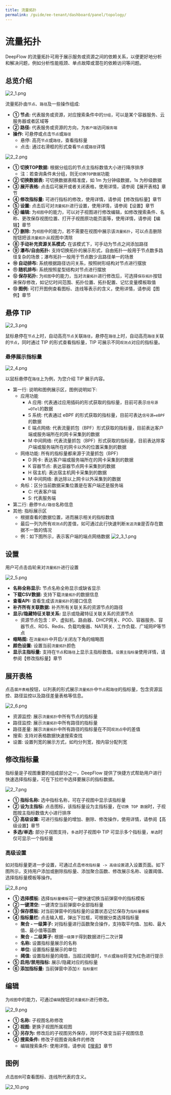 ```yaml
---
title: 流量拓扑
permalink: /guide/ee-tenant/dashboard/panel/topology/
---
```

# 流量拓扑

DeepFlow 的流量拓扑可用于展示服务或资源之间的依赖关系，以便更好地分析和解决问题，例如分析性能瓶颈、单点故障或潜在的依赖访问等问题。

## 总览介绍

![2_1.png](https://yunshan-guangzhou.oss-cn-beijing.aliyuncs.com/pub/pic/202309196509170253aed.png)

流量拓扑由`节点`、`路径`及一些操作组成:

- **① 节点:** 代表服务或资源，对应搜索条件中的`分组`，可以是某个容器服务、云服务器或者区域等
- **② 路径:** 代表服务或资源的方向，为`客户端`访问`服务端`
- **操作:** 可悬停或点击`节点`或`路径`
  - 悬停: 高亮`节点`或`路径`，查看指标量
  - 点击: 通过右滑框的形式查看`节点`或`路径`详情

![2_2.png](https://yunshan-guangzhou.oss-cn-beijing.aliyuncs.com/pub/pic/2023091965093c2239c31.png)

- **① 切换TOP数据:** 根据分组后的节点主指标数值大小进行降序排序
  - 注：若查询条件未分组，则无`切换TOP数据`功能
- **② 切换数据表:** 可切换数据表精准度，如 1m 为分钟级数据，1s 为秒级数据
- **③ 展开表格:** 点击后可展开或者关闭表格，使用详情，请参阅【展开表格】章节
- **④ 修改指标量:** 可进行指标的修改，使用详情，请参阅【修改指标量】章节
- **⑤ 设置:** 点击后可对`流量拓扑`进行设置，使用详情，请参阅【设置】章节
- **⑥ 编辑:** 为`视图`中的能力，可以对子视图进行修改编辑，如修改搜索条件、名称、更改保存视图位置、打开子视图原功能页面等，使用详情，请参阅【编辑】章节
- **⑦ 删除:** 为`视图`中的能力，若不需要在视图中展示该`流量拓扑`，可以点击删除按钮把该`流量拓扑`从视图中清除
- **⑧  手动补充资源关系模式:** 在该模式下，可手动为节点之间添加路径
- **⑨  瀑布/自由拓扑:** 支持切换拓扑的展示形式，自由拓扑一般用于节点数多路径复杂的场景；瀑布拓扑一般用于节点数少且路径单一的场景
- **⑩  自动排布:** 系统根据路径访问关系，按照树形结构对节点进行摆放
- **⑪  随机排布:** 系统按照星型结构对节点进行摆放
- **⑫  保存拓扑:** 为`视图`中的能力，当对`流量拓扑`进行修改后，可选择`保存拓扑`按钮来保存修改，如记忆时间范围、拓扑位置、拓扑配置、记忆变量模板取值
- **⑬ 图例:** 可打开图例查看图标、连线等表示的含义，使用详情，请参阅【图例】章节

## 悬停 TIP

![2_3.png](https://yunshan-guangzhou.oss-cn-beijing.aliyuncs.com/pub/pic/20230919650917049cd3c.png)

鼠标悬停在`节点`上时，自动高亮`节点`关联`路径`，悬停在`路径`上时，自动高亮`路径`关联的`节点`，同时通过 TIP 的形式查看指标量，TIP 可展示不同`观测点`对应的指标量。

### 悬停展示指标量

![2_4.png](https://yunshan-guangzhou.oss-cn-beijing.aliyuncs.com/pub/pic/20230919650917062390f.png)

以鼠标悬停在`路径`上为例，为您介绍 TIP 展示内容。

- 第一行: 说明和图例展示区，图例说明如下:
  - 应用功能
    - A 应用: 代表通过应用插码的形式获取的指标量，目前可表示`信号源=OTel`的数据
    - S 系统: 代表通过 eBPF 的形式获取的指标量，目前可表达`信号源=eBPF`的数据
    - E 端点网络: 代表流量抓包（BPF）形式获取的指标量，目前表达客户端或服务端所在的网卡采集到的数据
    - M 中间网络: 代表流量抓包（BPF）形式获取的指标量，目前表达除客户端或服务端所在的网卡以外的位置采集到的数据
  - 网络功能: 所有的指标量都来源于流量抓包（BPF）
    - D 网卡: 表达客户端或服务端所在的网卡采集到的数据
    - K 容器节点: 表达容器节点网卡采集到的数据
    - H 宿主机: 表达宿主机网卡采集到的数据
    - M 中间网络: 表达除以上网卡以外采集到的数据
  - 角标：区分当前数据采集位置是在客户端还是服务端
    - C: 代表客户端
    - S: 代表服务端
- 第二行: 悬停`节点/路径`名称信息
- 其他: 指标展示区
  - 根据查看的数据位置，进而展示相关的指标数值
  - 最后一列为所有`观测点`的差值，如可通过此行快速判断`发送流量`是否存在数据不一致的情况
  - 例：如下图所示，表示客户端的端点网络数据
![2_3_1.png](https://yunshan-guangzhou.oss-cn-beijing.aliyuncs.com/pub/pic/202309196509427e1c1c9.png)

## 设置

用户可点击齿轮来对`流量拓扑`进行设置

![2_5.png](https://yunshan-guangzhou.oss-cn-beijing.aliyuncs.com/pub/pic/202309196509170721de1.png)

- **名称全称显示:** 节点名称全称显示或缺省显示
- **下载CSV数据:** 支持下载`流量拓扑`的数据信息
- **查看API:**  查看生成该`流量拓扑`的接口信息
- **补齐所有关联数据:** 补齐所有关联关系的资源节点的路径
- **显示/隐藏特征关联关系:** 显示或隐藏特征关联关系的资源节点
  - 资源节点包含：IP、虚拟机、路由器、DHCP网关、POD、容器服务、容器节点、RDS、Redis、负载均衡器、NAT网关、工作负载、广域网IP等节点
- **缩略图:** 在`流量拓扑`中开启/关闭左下角的缩略图
- **颜色设置:** 设置当前`流量拓扑`颜色
- **显示主指标量:** 支持在`节点`和`路径`上显示主指标数值。`设置主指标量`使用详情，请参阅【修改指标量】章节

## 展开表格

点击`展开表格`按钮，以列表的形式展示`流量拓扑`中`节点`和`路径`的指标量，包含资源监控、路径监控以及路径差量表格等信息。

![2_6.png](https://yunshan-guangzhou.oss-cn-beijing.aliyuncs.com/pub/pic/2023091965091707f4009.png)

- 资源监控: 展示`流量拓扑`中所有节点的指标量
- 路径监控: 展示`流量拓扑`中所有路径的指标量
- 路径差量: 展示`流量拓扑`中所有路径的指标量在不同`观测点`中的差值
- 搜索: 支持对表格数据快速搜索查找
- 设置: 设置列宽的展示方式，如均分列宽，按内容分配列宽

## 修改指标量

指标量是子视图重要的组成部分之一，DeepFlow 提供了快捷方式帮助用户进行快速选择指标量，可在下拉栏中选择要展示的指标数据。

![2_7.png](https://yunshan-guangzhou.oss-cn-beijing.aliyuncs.com/pub/pic/202309196509170932512.png)

- **① 指标名称:** 选中指标名称，可在子视图中显示该指标量
- **② 设为主指标:** 点击图标，该指标量设为主指标量，在`切换 TOP 数据`时，子视图按主指标数值大小进行排序
- **③ 高级设置:** 可进行指标量的增加、删除、修改操作，使用详情，请参阅【高级设置】章节
- **多选/单选:** 部分子视图支持，`多选`时子视图中 TIP 可显示多个指标量，`单选`时仅可显示一个指标量

### 高级设置

如对指标量更进一步设置，可通过点击`修改指标量 -> 高级设置`进入设置页面。如下图所示，支持用户添加或删除指标量、添加聚合函数、修改展示名称、设置阈值、选择指标量模板等操作。

![2_8.png](https://yunshan-guangzhou.oss-cn-beijing.aliyuncs.com/pub/pic/2023091965091709aebea.png)

- **① 选择模板:** 选择`指标量模板`可一键快速切换当前弹窗中的指标模板
- **② 一键清空:** 一键清空当前弹窗中全部指标量
- **③ 保存模板:** 对当前弹窗中的指标量的设置状态记忆保存为`指标量模板`
- **④ 指标量栏:** 点击输入框，弹出下拉框，可根据分类选择指标量
  - **聚合 - 一级算子:** 对指标量进行函数聚合操作，支持取平均值、加和、最大值、最小值等函数
  - **聚合 - 二级算子:** 根据`一级算子`得到数据进行二次计算
  - **名称:** 设置指标量展示的名称
  - **单位:** 设置指标量展示的单位
  - **阈值:** 设置指标量的阈值，当超过阈值时，`节点`或`路径`将变为红色进行提示
- **⑤ 启用/禁用指标:** 展示/隐藏对应的指标量
- **⑥ 添加指标量:** 当前弹窗中添加`④ 指标量栏`

## 编辑

为`视图`中的能力，可通过`编辑`按钮对`流量拓扑`进行修改。

![2_9.png](https://yunshan-guangzhou.oss-cn-beijing.aliyuncs.com/pub/pic/2023091965091bb83ac9a.png)

- **① 名称:** 子视图名称修改
- **② 视图:** 更换子视图所属视图
- **③ 另存为:** 修改后的子视图另外保存，同时不改变当前子视图信息
- **④ 搜索条件:** 修改子视图查询条件的修改
  - 编辑搜索条件: 使用详情，请参阅【[搜索](../../query/overview/)】章节

## 图例

点击`图例`可查看图标、连线所代表的含义。

![2_10.png](https://yunshan-guangzhou.oss-cn-beijing.aliyuncs.com/pub/pic/202309196509170b4c72e.png)
